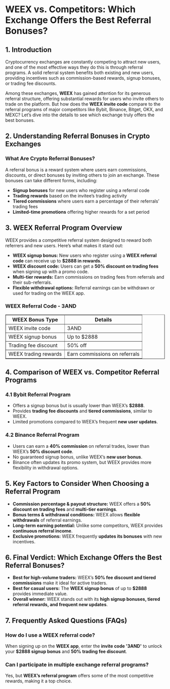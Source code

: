 <h1>WEEX vs. Competitors: Which Exchange Offers the Best Referral Bonuses?</h1>
<h2>1. Introduction</h2>
<p>Cryptocurrency exchanges are constantly competing to attract new users, and one of the most effective ways they do this is through referral programs. A solid referral system benefits both existing and new users, providing incentives such as commission-based rewards, signup bonuses, or trading fee discounts.</p>
<p>Among these exchanges, <strong>WEEX</strong> has gained attention for its generous referral structure, offering substantial rewards for users who invite others to trade on the platform. But how does the <strong>WEEX invite code</strong> compare to the referral programs of major competitors like Bybit, Binance, Bitget, OKX, and MEXC? Let’s dive into the details to see which exchange truly offers the best bonuses.</p>

<h2>2. Understanding Referral Bonuses in Crypto Exchanges</h2>
<h3>What Are Crypto Referral Bonuses?</h3>
<p>A referral bonus is a reward system where users earn commissions, discounts, or direct bonuses by inviting others to join an exchange. These bonuses can take different forms, including:</p>
<ul>
    <li><strong>Signup bonuses</strong> for new users who register using a referral code</li>
    <li><strong>Trading rewards</strong> based on the invitee’s trading activity</li>
    <li><strong>Tiered commissions</strong> where users earn a percentage of their referrals’ trading fees</li>
    <li><strong>Limited-time promotions</strong> offering higher rewards for a set period</li>
</ul>

<h2>3. WEEX Referral Program Overview</h2>
<p>WEEX provides a competitive referral system designed to reward both referrers and new users. Here’s what makes it stand out:</p>
<ul>
    <li><strong>WEEX signup bonus:</strong> New users who register using a <strong>WEEX referral code</strong> can receive up to <strong>$2888 in rewards</strong>.</li>
    <li><strong>WEEX discount code:</strong> Users can get a <strong>50% discount on trading fees</strong> when signing up with a promo code.</li>
    <li><strong>Multi-tier rewards:</strong> Earn commissions on trading fees from referrals and their sub-referrals.</li>
    <li><strong>Flexible withdrawal options:</strong> Referral earnings can be withdrawn or used for trading on the WEEX app.</li>
</ul>

<h3>WEEX Referral Code - 3AND</h3>
<table border="1">
    <tr>
        <th>WEEX Bonus Type</th>
        <th>Details</th>
    </tr>
    <tr>
        <td>WEEX invite code</td>
        <td>3AND</td>
    </tr>
    <tr>
        <td>WEEX signup bonus</td>
        <td>Up to $2888</td>
    </tr>
    <tr>
        <td>Trading fee discount</td>
        <td>50% off</td>
    </tr>
    <tr>
        <td>WEEX trading rewards</td>
        <td>Earn commissions on referrals</td>
    </tr>
</table>

<h2>4. Comparison of WEEX vs. Competitor Referral Programs</h2>
<h3>4.1 Bybit Referral Program</h3>
<ul>
    <li>Offers a signup bonus but is usually lower than WEEX’s <strong>$2888</strong>.</li>
    <li>Provides <strong>trading fee discounts</strong> and <strong>tiered commissions</strong>, similar to WEEX.</li>
    <li>Limited promotions compared to WEEX’s frequent <strong>new user updates</strong>.</li>
</ul>

<h3>4.2 Binance Referral Program</h3>
<ul>
    <li>Users can earn a <strong>40% commission</strong> on referral trades, lower than WEEX’s <strong>50% discount code</strong>.</li>
    <li>No guaranteed signup bonus, unlike WEEX’s <strong>new user bonus</strong>.</li>
    <li>Binance often updates its promo system, but WEEX provides more flexibility in withdrawal options.</li>
</ul>

<h2>5. Key Factors to Consider When Choosing a Referral Program</h2>
<ul>
    <li><strong>Commission percentage & payout structure:</strong> WEEX offers a <strong>50% discount on trading fees</strong> and <strong>multi-tier earnings</strong>.</li>
    <li><strong>Bonus terms & withdrawal conditions:</strong> WEEX allows <strong>flexible withdrawals</strong> of referral earnings.</li>
    <li><strong>Long-term earning potential:</strong> Unlike some competitors, WEEX provides <strong>continuous referral income</strong>.</li>
    <li><strong>Exclusive promotions:</strong> WEEX frequently <strong>updates its bonuses</strong> with new incentives.</li>
</ul>

<h2>6. Final Verdict: Which Exchange Offers the Best Referral Bonuses?</h2>
<ul>
    <li><strong>Best for high-volume traders:</strong> WEEX’s <strong>50% fee discount and tiered commissions</strong> make it ideal for active traders.</li>
    <li><strong>Best for casual users:</strong> The <strong>WEEX signup bonus</strong> of up to <strong>$2888</strong> provides immediate value.</li>
    <li><strong>Overall winner:</strong> WEEX stands out with its <strong>high signup bonuses, tiered referral rewards, and frequent new updates</strong>.</li>
</ul>

<h2>7. Frequently Asked Questions (FAQs)</h2>
<h3>How do I use a WEEX referral code?</h3>
<p>When signing up on the <strong>WEEX app</strong>, enter the <strong>invite code '3AND'</strong> to unlock your <strong>$2888 signup bonus</strong> and <strong>50% trading fee discount</strong>.</p>

<h3>Can I participate in multiple exchange referral programs?</h3>
<p>Yes, but <strong>WEEX’s referral program</strong> offers some of the most competitive rewards, making it a top choice.</p>
